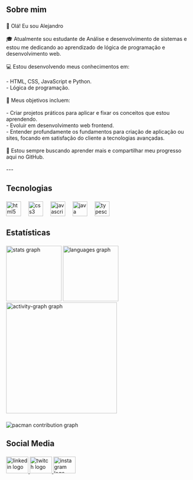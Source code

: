 <h2 align="left">Sobre mim</h2>

###

<p align="left"> 👋 Olá! Eu sou Alejandro<br><br>🎓 Atualmente sou estudante de Análise e desenvolvimento de sistemas e estou me dedicando ao aprendizado de lógica de programação e desenvolvimento web.<br><br>💻 Estou desenvolvendo meus conhecimentos em:<br><br>- HTML, CSS, JavaScript e Python.<br>- Lógica de programação.<br><br>🎯 Meus objetivos incluem:<br><br>- Criar projetos práticos para aplicar e fixar os conceitos que estou aprendendo.<br>- Evoluir em desenvolvimento web frontend.<br>- Entender profundamente os fundamentos para criação de aplicação ou sites, focando em satisfação do cliente a tecnologias avançadas.<br><br>🚀 Estou sempre buscando aprender mais e compartilhar meu progresso aqui no GitHub.<br><br>---</p>

###

<h2 align="left">Tecnologias</h2>

###

<div align="left">
  <img src="https://skillicons.dev/icons?i=html" height="40" alt="html5 logo"  />
  <img width="12" />
  <img src="https://skillicons.dev/icons?i=css" height="40" alt="css3 logo"  />
  <img width="12" />
  <img src="https://skillicons.dev/icons?i=js" height="40" alt="javascript logo"  />
  <img width="12" />
  <img src="https://skillicons.dev/icons?i=java" height="40" alt="java logo"  />
  <img width="12" />
  <img src="https://skillicons.dev/icons?i=ts" height="40" alt="typescript logo"  />
</div>

###

<h2 align="left">Estatísticas</h2>

###

<div align="left">
  <img src="https://github-readme-stats.vercel.app/api?username=alweedev&hide_title=false&hide_rank=false&show_icons=true&include_all_commits=true&count_private=true&disable_animations=false&theme=radical&locale=pt-br&hide_border=false&order=1" height="150" alt="stats graph"  />
  <img src="https://github-readme-stats.vercel.app/api/top-langs?username=alweedev&locale=pt-br&hide_title=false&layout=compact&card_width=320&langs_count=5&theme=radical&hide_border=false&order=2" height="150" alt="languages graph"  />
  <img src="https://github-readme-activity-graph.vercel.app/graph?username=alweedev&radius=16&theme=redical&area=true&order=5" height="300" alt="activity-graph graph"  />
</div>

###

<picture>
  <source media="(prefers-color-scheme: dark)" srcset="https://raw.githubusercontent.com/alweedev/alweedev/output/pacman-contribution-graph-dark.svg">
  <source media="(prefers-color-scheme: light)" srcset="https://raw.githubusercontent.com/alweedev/alweedev/output/pacman-contribution-graph.svg">
  <img alt="pacman contribution graph" src="https://raw.githubusercontent.com/alweedev/alweedev/output/pacman-contribution-graph.svg">
</picture>

###

<h2 align="left">Social Media</h2>

###

<div align="left">
  <a href="https://www.linkedin.com/in/alejandro-gabriel/" target="_blank">
    <img src="https://raw.githubusercontent.com/maurodesouza/profile-readme-generator/master/src/assets/icons/social/linkedin/default.svg" width="60" height="45" alt="linkedin logo"  />
  </a>
  <a href="https://www.twitch.tv/alwee1" target="_blank">
    <img src="https://raw.githubusercontent.com/maurodesouza/profile-readme-generator/master/src/assets/icons/social/twitch/default.svg" width="60" height="45" alt="twitch logo"  />
  </a>
  <a href="https://www.instagram.com/alweeee__/" target="_blank">
    <img src="https://raw.githubusercontent.com/maurodesouza/profile-readme-generator/master/src/assets/icons/social/instagram/default.svg" width="60" height="45" alt="instagram logo"  />
  </a>
</div>
